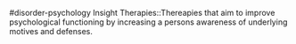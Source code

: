 #disorder-psychology 
Insight Therapies::Thereapies that aim to improve psychological functioning by increasing a persons awareness of underlying motives and defenses.